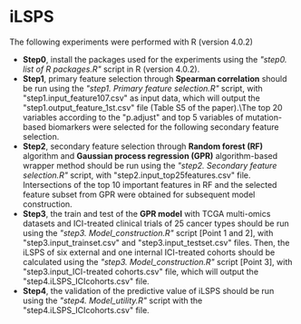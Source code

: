 # iLSPS
The following experiments were performed with R (version 4.0.2)

- **Step0**,  install the packages used for the experiments using the _"step0. list of R packages.R"_ script in R (version 4.0.2).
- **Step1**,  primary feature selection through **Spearman correlation** should be run using the _"step1. Primary feature selection.R"_ script, with "step1.input_feature107.csv" as input data, which will output the "step1.output_feature_1st.csv" file (Table S5 of the paper).\The top 20 variables according to the "p.adjust" and top 5 variables of mutation-based biomarkers were selected for the following secondary feature selection.
- **Step2**,  secondary feature selection through **Random forest (RF)** algorithm and **Gaussian process regression (GPR)** algorithm-based wrapper method should be run using the _"step2. Secondary feature selection.R"_ script, with "step2.input_top25features.csv" file.\
Intersections of the top 10 important features in RF and the selected feature subset from GPR were obtained for subsequent model construction.
- **Step3**,  the train and test of the **GPR model** with TCGA multi-omics datasets and ICI-treated clinical trials of 25 cancer types should be run using the _"step3. Model_construction.R"_ script [Point 1 and 2], with "step3.input_trainset.csv" and "step3.input_testset.csv" files. Then, the iLSPS of six external and one internal ICI-treated cohorts should be calculated using the _"step3. Model_construction.R"_ script [Point 3], with "step3.input_ICI-treated cohorts.csv" file, which will output the "step4.iLSPS_ICIcohorts.csv" file.
- **Step4**,  the validation of the predictive value of iLSPS should be run using the _"step4. Model_utility.R"_ script with the "step4.iLSPS_ICIcohorts.csv" file.
